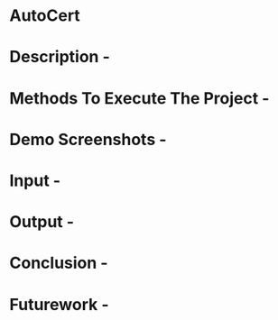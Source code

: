 # AutoCert
# Description - 
# Methods To Execute The Project - 
# Demo Screenshots - 
# Input - 
# Output - 
# Conclusion - 
# Futurework - 
